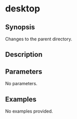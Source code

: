 # desktop

## Synopsis

Changes to the parent directory.

## Description



## Parameters
No parameters.
## Examples
No examples provided.
